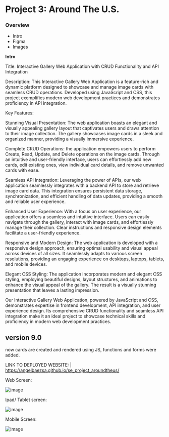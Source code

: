 # Project 3: Around The U.S.

### Overview

- Intro
- Figma
- Images

**Intro**


Title: Interactive Gallery Web Application with CRUD Functionality and API Integration

Description:
This Interactive Gallery Web Application is a feature-rich and dynamic platform designed to showcase and manage image cards with seamless CRUD operations. Developed using JavaScript and CSS, this project exemplifies modern web development practices and demonstrates proficiency in API integration.

Key Features:

Stunning Visual Presentation: The web application boasts an elegant and visually appealing gallery layout that captivates users and draws attention to their image collection. The gallery showcases image cards in a sleek and organized manner, providing a visually immersive experience.

Complete CRUD Operations: the application empowers users to perform Create, Read, Update, and Delete operations on the image cards. Through an intuitive and user-friendly interface, users can effortlessly add new cards, edit existing ones, view individual card details, and remove unwanted cards with ease.

Seamless API Integration: Leveraging the power of APIs, our web application seamlessly integrates with a backend API to store and retrieve image card data. This integration ensures persistent data storage, synchronization, and efficient handling of data updates, providing a smooth and reliable user experience.

Enhanced User Experience: With a focus on user experience, our application offers a seamless and intuitive interface. Users can easily navigate through the gallery, interact with image cards, and effortlessly manage their collection. Clear instructions and responsive design elements facilitate a user-friendly experience.

Responsive and Modern Design: The web application is developed with a responsive design approach, ensuring optimal usability and visual appeal across devices of all sizes. It seamlessly adapts to various screen resolutions, providing an engaging experience on desktops, laptops, tablets, and mobile devices.

Elegant CSS Styling: The application incorporates modern and elegant CSS styling, employing beautiful designs, layout structures, and animations to enhance the visual appeal of the gallery. The result is a visually stunning presentation that leaves a lasting impression.

Our Interactive Gallery Web Application, powered by JavaScript and CSS, demonstrates expertise in frontend development, API integration, and user experience design. Its comprehensive CRUD functionality and seamless API integration make it an ideal project to showcase technical skills and proficiency in modern web development practices.

## version 9.0

now cards are created and rendered using JS, functions and forms were added.

LINK TO DEPLOYED WEBSITE: |
https://angelbaezsa.github.io/se_project_aroundtheus/

Web Screen:

![image](https://github.com/angelbaezsa/se_project_aroundtheus/assets/47637565/95185dff-46d1-41f4-9f0d-afad5c46c293)

Ipad/ Tablet screen:

![image](https://github.com/angelbaezsa/se_project_aroundtheus/assets/47637565/f7a14503-f3fd-4f3f-a357-2e4bd33ef883)

Mobile Screen:

![image](https://github.com/angelbaezsa/se_project_aroundtheus/assets/47637565/8b4db80a-b704-4622-a8f7-b280cc8cb808)


